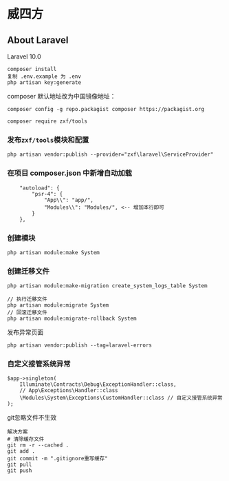 # 威四方

## About Laravel
Laravel 10.0

```
composer install
复制 .env.example 为 .env
php artisan key:generate
```

composer 默认地址改为中国镜像地址：
```
composer config -g repo.packagist composer https://packagist.org
```

```
composer require zxf/tools 
```
### 发布`zxf/tools`模块和配置
```
php artisan vendor:publish --provider="zxf\laravel\ServiceProvider"
```

### 在项目 composer.json 中新增自动加载
```
    "autoload": {
        "psr-4": {
            "App\\": "app/",
            "Modules\\": "Modules/", <-- 增加本行即可
        }
    },
```

### 创建模块
```
php artisan module:make System
```
### 创建迁移文件
```
php artisan module:make-migration create_system_logs_table System

// 执行迁移文件
php artisan module:migrate System
// 回滚迁移文件
php artisan module:migrate-rollback System
```

发布异常页面
```
php artisan vendor:publish --tag=laravel-errors
```

### 自定义接管系统异常
```
$app->singleton(
    Illuminate\Contracts\Debug\ExceptionHandler::class,
    // App\Exceptions\Handler::class
    \Modules\System\Exceptions\CustomHandler::class // 自定义接管系统异常
);
```


git忽略文件不生效
```
解决方案
# 清除缓存文件
git rm -r --cached .
git add .
git commit -m ".gitignore重写缓存"
git pull
git push
```
